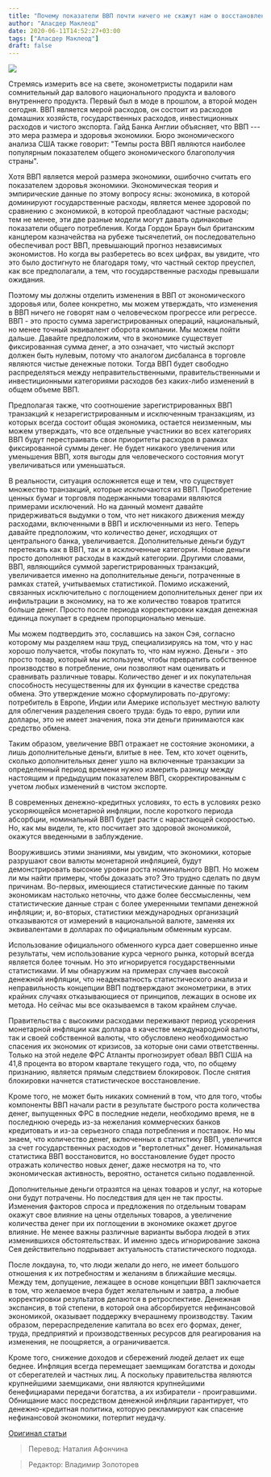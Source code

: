 ```yaml
---
title: "Почему показатели ВВП почти ничего не скажут нам о восстановлении экономики после COVID"
author: "Аласдер Маклеод"
date: 2020-06-11T14:52:27+03:00
tags: ["Аласдер Маклеод"]
draft: false
---
```

![](https://cdn.mises.org/styles/slideshow/s3/static-page/img/gdp-750x516_0.jpg?itok=FIQlQDgP)

Стремясь измерить все на свете, эконометристы подарили нам сомнительный дар валового национального продукта и валового внутреннего продукта. Первый был в моде в прошлом, а второй моден сегодня. ВВП является мерой расходов, он состоит из расходов домашних хозяйств, государственных расходов, инвестиционных расходов и чистого экспорта. Гайд Банка Англии объясняет, что ВВП --- это мера размера и здоровья экономики. Бюро экономического анализа США также говорит: "Темпы роста ВВП являются наиболее популярным показателем общего экономического благополучия страны".

Хотя ВВП является мерой размера экономики, ошибочно считать его показателем здоровья экономики. Экономическая теория и эмпирические данные по этому вопросу ясны: экономика, в которой доминируют государственные расходы, является менее здоровой по сравнению с экономикой, в которой преобладают частные расходы; тем не менее, эти две разные модели могут давать одинаковые показатели общего потребления. Когда Гордон Браун был британским канцлером казначейства на рубеже тысячелетий, он последовательно обеспечивал рост ВВП, превышающий прогноз независимых экономистов. Но когда вы разберетесь во всех цифрах, вы увидите, что это было достигнуто не благодаря тому, что частный сектор преуспел, как все предполагали, а тем, что государственные расходы превышали ожидания.

Поэтому мы должны отделить изменения в ВВП от экономического здоровья или, более конкретно, мы можем утверждать, что изменения в ВВП ничего не говорят нам о человеческом прогрессе или регрессе. ВВП - это просто сумма зарегистрированных операций, национальный, но менее точный эквивалент оборота компании. Мы можем пойти дальше. Давайте предположим, что в экономике существует фиксированная сумма денег, а это означает, что чистый экспорт должен быть нулевым, потому что аналогом дисбаланса в торговле являются чистые денежные потоки. Тогда ВВП будет свободно распределяться между неправительственными, правительственными и инвестиционными категориями расходов без каких-либо изменений в общем объеме ВВП.

Предполагая также, что соотношение зарегистрированных ВВП транзакций к незарегистрированным и исключенным транзакциям, из которых всегда состоит общая экономика, остается неизменным, мы можем утверждать, что все отдельные участники во всех категориях ВВП будут перестраивать свои приоритеты расходов в рамках фиксированной суммы денег. Не будет никакого увеличения или уменьшения ВВП, хотя выгоды для человеческого состояния могут увеличиваться или уменьшаться.

В реальности, ситуация осложняется еще и тем, что существует множество транзакций, которые  исключаются из ВВП. Приобретение ценных бумаг и торговля подержанными товарами являются примерами исключений. Но на данный момент давайте придерживаться выдумки о том, что нет никакого движения между расходами, включенными в ВВП и исключенными из него. Теперь давайте предположим, что количество денег, исходящих от центрального банка, увеличивается. Дополнительные деньги будут перетекать как в ВВП, так и в исключенные категории. Новые деньги просто дополняют расходы в каждый категории. Другими словами, ВВП, являющийся суммой зарегистрированных транзакций, увеличивается именно на дополнительные деньги, потраченные в рамках статей, учитываемых статистикой. Помимо искажений, связанных исключительно с поглощением дополнительных денег при их инфильтрации в экономику, на то же количество товаров тратится больше денег. Просто после периода корректировки каждая денежная единица покупает в среднем пропорционально меньше.

Мы можем подтвердить это, сославшись на закон Сэя, согласно которому мы разделяем наш труд, специализируясь на том, что у нас хорошо получается, чтобы покупать то, что нам нужно. Деньги - это просто товар, который мы используем, чтобы превратить собственное производство в потребление, они позволяют нам оценивать и сравнивать различные товары. Количество денег и их покупательная способность несущественны для их функции в качестве средства обмена. Это утверждение можно сформулировать по-другому: потребитель в Европе, Индии или Америке использует местную валюту для облегчения разделения своего труда: будь то евро, рупии или доллары, это не имеет значения, пока эти деньги принимаются как средство обмена.

Таким образом, увеличение ВВП отражает не состояние экономики, а лишь дополнительные деньги, влитые в нее. Тем, кто хочет оценить, сколько дополнительных денег ушло на включенные транзакции за определенный период времени нужно измерить разницу между настоящим и предыдущим показателем ВВП, скорректированным с учетом любых изменений в чистом экспорте.

В современных денежно-кредитных условиях, то есть в условиях резко ускоряющейся монетарной инфляции, после короткого периода абсорбции, номинальный ВВП будет расти с нарастающей скоростью. Но, как мы видели, те, кто посчитает это здоровой экономикой, окажутся введенными в заблуждение.

Вооружившись этими знаниями, мы увидим, что экономики, которые разрушают свои валюты монетарной инфляцией, будут демонстрировать высокие уровни роста номинального ВВП. Но можем ли мы найти примеры, чтобы доказать это? Это трудно сделать по двум причинам. Во-первых, имеющиеся статистические данные по таким экономикам настолько неточны, что даже более бессмысленны, чем статистические данные стран с более умеренными темпами денежной инфляции; и, во-вторых, статистики международных организаций отказываются от измерений в национальной валюте, заменяя их эквивалентами в долларах по официальным обменным курсам.

Использование официального обменного курса дает совершенно иные результаты, чем использование курса черного рынка, который всегда является более точным. Но это игнорируется государственными статистиками. И мы обнаружим на примерах случаев высокой денежной инфляции, что неадекватность статистического анализа и неправильность концепции ВВП подтверждают эконометрики, в этих крайних случаях отказывающиеся от принципов, лежащих в основе их метода. Но сейчас мы все оказываемся в таком крайнем случае.

Правительства с высокими расходами переживают период ускорения монетарной инфляции как доллара в качестве международной валюты, так и своей собственной валюты, что обусловлено необходимостью спасения их экономик от кризисов, за которые они сами ответственны. Только на этой неделе ФРС Атланты прогнозирует обвал ВВП США на 41,8 процента во втором квартале текущего года, что, по общему признанию, является прямым следствием блокировок. После снятия блокировки начнется статистическое восстановление.

Кроме того, не может быть никаких сомнений в том, что для того, чтобы компоненты ВВП начали расти в результате быстрого роста количества денег, выпущенных ФРС в последние недели, необходимо время, не в последнюю очередь из-за нежелания коммерческих банков кредитовать и из-за серьезного спада потребления и поставок. Но мы знаем, что количество денег, включенных в статистику ВВП, увеличится за счет государственных расходов и "вертолетных" денег. Номинальная статистика ВВП восстановится, но восстановление будет просто отражать количество новых денег, даже несмотря на то, что экономическая активность, вероятно, останется сильно подавленной.

Дополнительные деньги отразятся на ценах товаров и услуг, на которые они будут потрачены. Но последствия для цен не так просты. Изменения факторов спроса и предложения по отдельным товарам окажут свое влияние на цены отдельных товаров, а увеличение количества денег при их поглощении в экономике окажет другое влияние. Не менее важны различные варианты выбора людей в этих изменившихся обстоятельствах. И именно здесь игнорирование закона Сея действительно подрывает актуальность статистического подхода.

После локдауна, то, что люди желали до него, не имеет большого отношения к их потребностям и желаниям в ближайшие месяцы. Между тем, допущение, лежащее в основе концепции ВВП заключается в том, что желаемое вчера будет желательным и завтра, а любые корректировки результатов делаются в ретроспективе. Денежная экспансия, в той степени, в которой она абсорбируется нефинансовой экономикой, оказывает поддержку вчерашнему производству. Таким образом, перераспределение капитала во всех его формах, денег, труда, предприятий и производственных ресурсов для реагирования на изменения, не поощряется, а ограничивается.

Кроме того, снижение доходов и сбережений людей делает их еще беднее. Инфляция всегда перемещает заемщикам богатства и доходы от сберегателей и частных лиц. А поскольку правительства являются крупнейшими заемщиками, они являются крупнейшими бенефициарами передачи богатства, а их избиратели - проигравшими. Обнищание масс посредством денежной инфляции гарантирует, что денежно-кредитная политика, которую рекламируют как спасение нефинансовой экономики, потерпит неудачу.

[Оригинал статьи](https://mises.org/wire/why-gdp-metrics-wont-tell-us-much-about-post-covid-recovery)

> Перевод: Наталия Афончина

>Редактор: Владимир Золоторев
